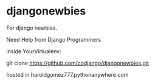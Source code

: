# djangonewbies
For django newbies.

Need Help from Django Programmers

inside YourVirtualenv:

git clone https://github.com/codjango/djangonewbies.git

hosted in
haroldgomez777.pythonanywhere.com
